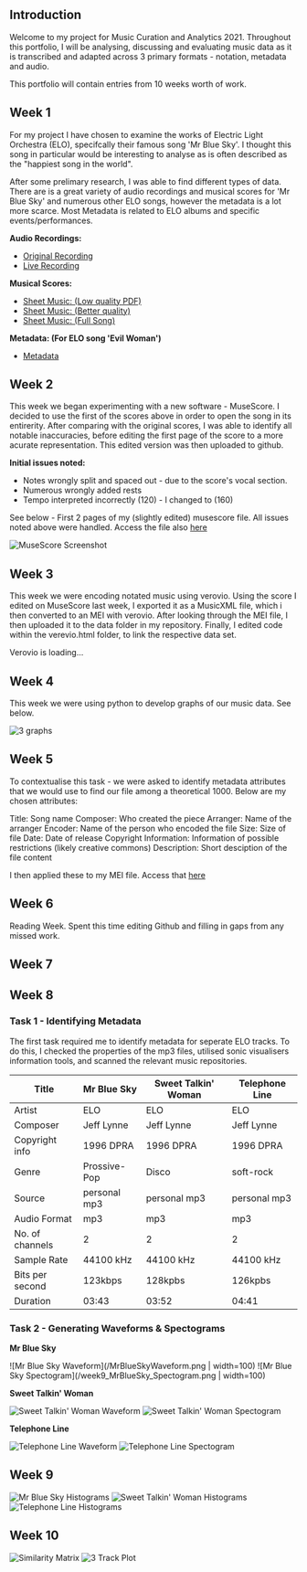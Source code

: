 ## Introduction

Welcome to my project for Music Curation and Analytics 2021. Throughout this portfolio, I will be analysing, discussing and evaluating music data as it is transcribed and adapted across 3 primary formats - notation, metadata and audio. 

This portfolio will contain entries from 10 weeks worth of work.

## Week 1

For my project I have chosen to examine the works of Electric Light Orchestra (ELO), specifcally their famous song 'Mr Blue Sky'. I thought this song in particular would be interesting to analyse as is often described as the "happiest song in the world". 

After some prelimary research, I was able to find different types of data. There are is a great variety of audio recordings and musical scores for 'Mr Blue Sky' and numerous other ELO songs, however the metadata is a lot more scarce. Most Metadata is related to ELO albums and specific events/performances.

**Audio Recordings:**

* [Original Recording](https://www.youtube.com/watch?v=aQUlA8Hcv4s)
* [Live Recording](https://www.youtube.com/watch?v=uhEL6CCSDQA)

**Musical Scores:**

* [Sheet Music: (Low quality PDF)](https://idoc.pub/documents/electric-light-orchestra-mr-blue-sky-2nv836vgzrlk)
* [Sheet Music: (Better quality)](https://www.sheetmusicdirect.com/se/ID_No/83833/Product.aspx)
* [Sheet Music: (Full Song)](https://musescore.com/user/8588961/scores/4994732)

**Metadata: (For ELO song 'Evil Woman')**

* [Metadata](https://www.europeana.eu/en/item/2059210/data_sounds_http___archive_org_download_pleasurecraft2013_12_31_ca_14_flac16_pleasurecraft2013_12_31d3t08_mp3)

## Week 2

This week we began experimenting with a new software - MuseScore. I decided to use the first of the scores above in order to open the song in its entirerity. After comparing with the original scores, I was able to identify all notable inaccuracies, before editing the first page of the score to a more acurate representation. This edited version was then uploaded to github.

**Initial issues noted:**
* Notes wrongly split and spaced out - due to the score's vocal section.
* Numerous wrongly added rests 
* Tempo interpreted incorrectly (120) - I changed to (160)

See below - First 2 pages of my (slightly edited) musescore file. All issues noted above were handled. Access the file also [here](week-2/mrblueskyeditedSCORE.mscz)

![MuseScore Screenshot](/week-2/week2-musescore-screenshot.png)

## Week 3

This week we were encoding notated music using verovio. Using the score I edited on MuseScore last week, I exported it as a MusicXML file, which i then converted to an MEI with verovio. After looking through the MEI file, I then uploaded it to the data folder in my repository. Finally, I edited code within the verevio.html folder, to link the respective data set. 

<div id="app">Verovio is loading...</div>
<script type="module">
import 'https://www.verovio.org/javascript/app/verovio-app.js';
const options = {
defaultView: 'responsive',
defaultZoom: 3,
enableResponsive: true,
enableDocument: true
}
var file = 'data/mrblueskyeditedSCORE.mei';
const app = new Verovio.App(document.getElementById("app"), options);
fetch(file)
.then(function(response) {
return response.text();
})
.then(function(text) {
app.loadData(text);
});
</script>

## Week 4

This week we were using python to develop graphs of our music data. See below.

![3 graphs](/week-4/week4-3graphsdisplay.png)

## Week 5

To contextualise this task - we were asked to identify metadata attributes that we would use to find our file among a theoretical 1000. Below are my chosen attributes:

Title: Song name
Composer: Who created the piece
Arranger: Name of the arranger
Encoder: Name of the person who encoded the file
Size: Size of file
Date: Date of release
Copyright Information: Information of possible restrictions (likely creative commons)
Description: Short desciption of the file content

I then applied these to my MEI file. Access that [here](https://github.com/lachlanjdh/MCA-2021/blob/master/data/mrblueskyeditedSCORE.mei)

## Week 6

Reading Week. Spent this time editing Github and filling in gaps from any missed work.

## Week 7

## Week 8

### Task 1 - Identifying Metadata

The first task required me to identify metadata for seperate ELO tracks. To do this, I checked the properties of the mp3 files, utilised sonic visualisers information tools, and scanned the relevant music repositories. 

|      Title    |  Mr Blue Sky  | Sweet Talkin' Woman  | Telephone Line |
| ------------- | ------------- | -------------------- | -------------- |
| Artist  | ELO  | ELO  | ELO  |
| Composer  | Jeff Lynne  | Jeff Lynne  |  Jeff Lynne  |
| Copyright info  | 1996 DPRA  | 1996 DPRA  | 1996 DPRA  |
| Genre  | Prossive-Pop  |  Disco  | soft-rock  |
| Source  | personal mp3  | personal mp3  | personal mp3  |
| Audio Format  | mp3  | mp3  | mp3  |
| No. of channels  | 2  | 2  | 2  |
| Sample Rate  | 44100 kHz  | 44100 kHz  | 44100 kHz  |
| Bits per second  | 123kbps  | 128kpbs  | 126kpbs  |
| Duration  | 03:43  | 03:52  | 04:41  |

### Task 2 - Generating Waveforms & Spectograms

**Mr Blue Sky**

![Mr Blue Sky Waveform](/MrBlueSkyWaveform.png  | width=100)
![Mr Blue Sky Spectogram](/week9_MrBlueSky_Spectogram.png  | width=100)

**Sweet Talkin' Woman**

![Sweet Talkin' Woman Waveform](/SweetTalkin'WomanWaveform.png)
![Sweet Talkin' Woman Spectogram](/week9_SweetTalkin'Woman_Spectogram.png)

**Telephone Line**

![Telephone Line Waveform](/TelephoneLineWaveform.png)
![Telephone Line Spectogram](/week9_TelephoneLine_Spectogram.png)

## Week 9

![Mr Blue Sky Histograms](/MrBlueSky_MFCC_AllHistograms.png)
![Sweet Talkin' Woman Histograms](/SweetTalkinWoman_MFCC_AllHistograms.png)
![Telephone Line Histograms](/TelephoneLine_MFCC_AllHistograms.png)

## Week 10

![Similarity Matrix](/SimilarityMatrix.png)
![3 Track Plot](/3trackplot.png)


